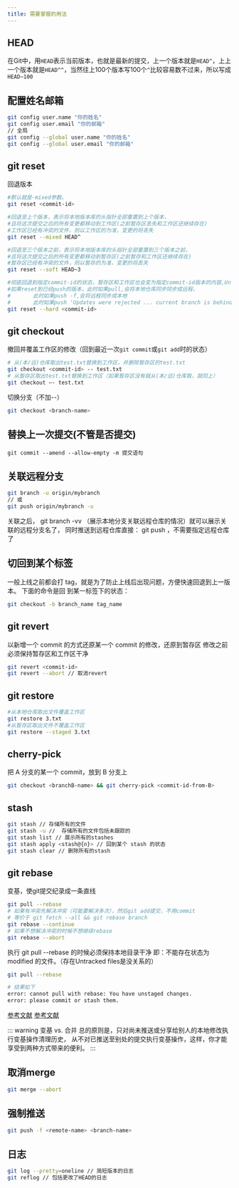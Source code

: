 ```yaml
---
title: 需要掌握的用法
---
```

## HEAD

在Git中，用`HEAD`表示当前版本，也就是最新的提交，上一个版本就是`HEAD^`，上上一个版本就是`HEAD^^`，当然往上100个版本写100个`^`比较容易数不过来，所以写成`HEAD~100`

## 配置姓名邮箱

```sh
git config user.name "你的姓名"
git config user.email "你的邮箱"
// 全局
git config --global user.name "你的姓名"
git config --global user.email "你的邮箱"
```

## git reset

回退版本

```sh
#默认就是-mixed参数。
git reset <commit-id>

#回退至上个版本，表示将本地版本库的头指针全部重置到上个版本，
#且将这次提交之后的所有变更都移动到工作区(之前暂存区丢失和工作区还继续存在)
#工作区已经有冲突的文件，则以工作区的为准，变更的将丢失
git reset --mixed HEAD^

#回退至三个版本之前，表示将本地版本库的头指针全部重置到三个版本之前，
#且将这次提交之后的所有变更都移动到暂存区(之前暂存和工作区还继续存在)
#暂存区已经有冲突的文件，则以暂存的为准，变更的将丢失
git reset --soft HEAD~3

#彻底回退到指定commit-id的状态，暂存区和工作区也会变为指定commit-id版本的内容,Untracked files还继续存在
#如果reset到已经push的版本，此时如果pull,会将本地仓库同步同步成远程，
#       此时如果push -f,会将远程同步成本地
#       此时如果push 'Updates were rejected ... current branch is behind'
git reset --hard <commit-id>
```

## git checkout

撤回并覆盖工作区的修改（回到最近一次`git commit`或`git add`时的状态）

```sh
# 从(本/远)仓库取出test.txt替换到工作区，并删除暂存区的test.txt
git checkout <commit-id> -- test.txt
# 从暂存区取出test.txt替换到工作区（如果暂存区没有就从(本/远)仓库取，就同上）
git checkout –- test.txt
```

切换分支（不加--）

```sh
git checkout <branch-name>
```

## 替换上一次提交(不管是否提交)

```
git commit --amend --allow-empty -m 提交语句
```

## 关联远程分支

```sh
git branch -u origin/mybranch
// 或
git push origin/mybranch -u
```

关联之后， git branch -vv （展示本地分支关联远程仓库的情况）就可以展示关联的远程分支名了，
同时推送到远程仓库直接： git push ，不需要指定远程仓库了

## 切回到某个标签

一般上线之前都会打 tag，就是为了防止上线后出现问题，方便快速回退到上一版本。
下面的命令是回 到某一标签下的状态：

```sh
git checkout -b branch_name tag_name
```

## git revert

以新增一个 commit 的方式还原某一个 commit 的修改，还原到暂存区
修改之前必须保持暂存区和工作区干净

```sh
git revert <commit-id>
git revert --abort // 取消revert
```

## git restore

```sh
#从本地仓库取出文件覆盖工作区
git restore 3.txt
#从暂存区取出文件不覆盖工作区
git restore --staged 3.txt
```

## cherry-pick

把 A 分支的某一个 commit，放到 B 分支上

```sh
git checkout <branchB-name> && git cherry-pick <commit-id-from-B>
```

## stash

```sh
git stash // 存储所有的文件
git stash -u //  存储所有的文件包括未跟踪的
git stash list // 展示所有的stashes
git stash apply <stash@{n}> // 回到某个 stash 的状态
git stash clear // 删除所有的stash
```

## git rebase

变基，使git提交纪录成一条直线

```sh
git pull --rebase
# 如果有冲突先解决冲突（可能要解决多次），然后git add提交，不用commit
# 等价于 git fetch --all && git rebase branch
git rebase --continue
# 如果不想解决冲突的时候不想继续rebase
git rebase --abort
```

执行 git pull --rebase 的时候必须保持本地目录干净
即：不能存在状态为 modified 的文件。（存在Untracked files是没关系的）

```sh
git pull --rebase

# 结果如下
error: cannot pull with rebase: You have unstaged changes.
error: please commit or stash them.
```

[参考文献](https://juejin.cn/post/6844903895160881166)
[参考文献](https://git-scm.com/book/zh/v2/Git-%E5%88%86%E6%94%AF-%E5%8F%98%E5%9F%BA)

::: warning 变基 vs. 合并
总的原则是，只对尚未推送或分享给别人的本地修改执行变基操作清理历史， 从不对已推送至别处的提交执行变基操作，这样，你才能享受到两种方式带来的便利。
:::

## 取消merge

```sh
git merge --abort
```

## 强制推送

```sh
git push -f <remote-name> <branch-name>
```

## 日志

```sh
git log --pretty=oneline // 简短版本的日志
git reflog // 包括更改了HEAD的日志
```
